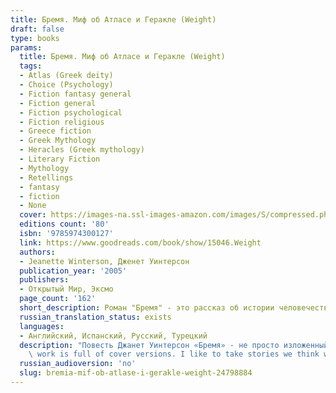 ```yaml
---
title: Бремя. Миф об Атласе и Геракле (Weight)
draft: false
type: books
params:
  title: Бремя. Миф об Атласе и Геракле (Weight)
  tags:
  - Atlas (Greek deity)
  - Choice (Psychology)
  - Fiction fantasy general
  - Fiction general
  - Fiction psychological
  - Fiction religious
  - Greece fiction
  - Greek Mythology
  - Heracles (Greek mythology)
  - Literary Fiction
  - Mythology
  - Retellings
  - fantasy
  - fiction
  - None
  cover: https://images-na.ssl-images-amazon.com/images/S/compressed.photo.goodreads.com/books/1538032254i/42080336.jpg, https://images-na.ssl-images-amazon.com/images/S/compressed.photo.goodreads.com/books/1405975290i/15046.jpg
  editions count: '80'
  isbn: '9785974300127'
  link: https://www.goodreads.com/book/show/15046.Weight
  authors:
  - Jeanette Winterson, Дженет Уинтерсон
  publication_year: '2005'
  publishers:
  - Открытый Мир, Эксмо
  page_count: '162'
  short_description: Роман "Бремя" - это рассказ об истории человечества, с момента зарождения мира и до наших дней. Об истории, которая движется со скоростью света и о месте человека в этом бесконечном движении…
  russian_translation_status: exists
  languages:
  - Английский, Испанский, Русский, Турецкий
  description: "Повесть Джанет Уинтерсон «Бремя» - не просто изложенный на современный \nлад древний миф о титане Атласе, который восстал против богов и в \nнаказание был обречен вечно поддерживать мир на своих плечах. Это \nавтобиографическая история об одиночестве и отчуждении, об \nответственности и тяжком бремени & и о подлинной свободе и \nпреодолении границ собственного «я». «Тот, кто пишет книгу, всегда \nвыставляет себя напоказ, - замечает Джанет Уинтерсон. - Но это вовсе не \nозначает, что в результате у нас непременно получится исповедь или \nмемуары. Просто это будет настоящим».\n\n“When I was asked to choose a myth to write about, I realized I had chosen already. The story of Atlas holding up the world was in my mind before the telephone call had ended. If the call had not come, perhaps I would never have written the story, but when the call did come, that story was waiting to be written. Rewritten. The recurring language motif of Weight is ‘I want to tell the story again.’ My\
    \ work is full of cover versions. I like to take stories we think we know and record them differently. In the retelling comes a new emphasis or bias, and the new arrangement of the key elements demands that fresh material be injected into the existing text. Weight moves far away from the simple story of Atlas’s punishment and his temporary relief when Heracles takes the world off his shoulders. I wanted to explore loneliness, isolation, responsibility, burden, and freedom, too, because my version has a very particular end not found elsewhere.” -- from Jeanette Winterson’s Foreword to Weight"
  russian_audioversion: 'no'
  slug: bremia-mif-ob-atlase-i-gerakle-weight-24798884
---
```

